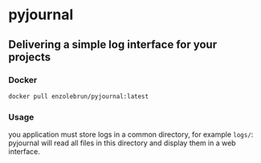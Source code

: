 # pyjournal

## Delivering a simple log interface for your projects

### Docker

```bash
docker pull enzolebrun/pyjournal:latest
```

### Usage

you application must store logs in a common directory, for example `logs/`:
pyjournal will read all files in this directory and display them in a web interface.


